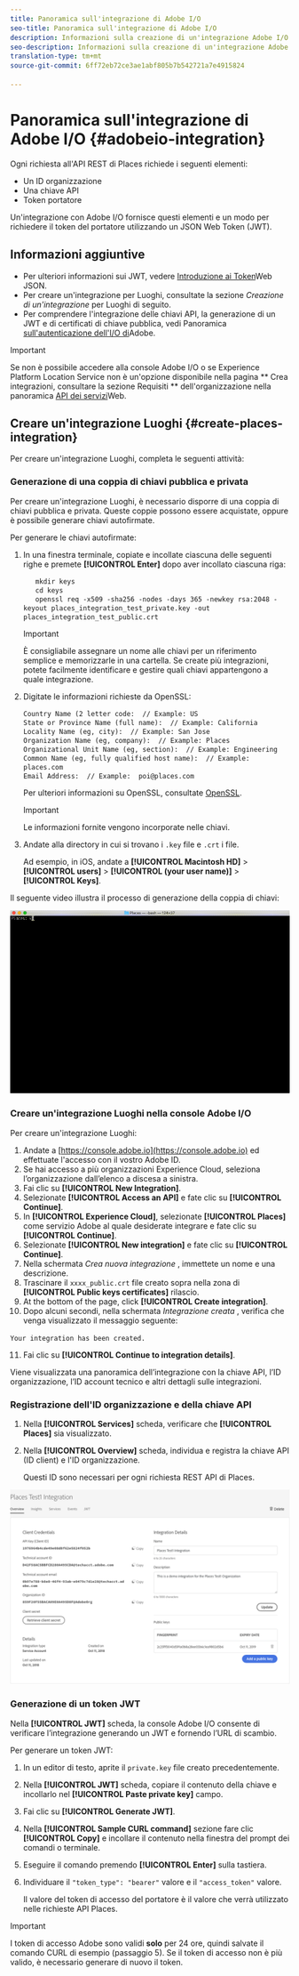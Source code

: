 ```yaml
---
title: Panoramica sull'integrazione di Adobe I/O
seo-title: Panoramica sull'integrazione di Adobe I/O
description: Informazioni sulla creazione di un'integrazione Adobe I/O.
seo-description: Informazioni sulla creazione di un'integrazione Adobe I/O.
translation-type: tm+mt
source-git-commit: 6ff72eb72ce3ae1abf805b7b542721a7e4915824

---
```



# Panoramica sull'integrazione di Adobe I/O {#adobeio-integration}

Ogni richiesta all'API REST di Places richiede i seguenti elementi:

* Un ID organizzazione
* Una chiave API
* Token portatore

Un'integrazione con Adobe I/O fornisce questi elementi e un modo per richiedere il token del portatore utilizzando un JSON Web Token (JWT).

## Informazioni aggiuntive

* Per ulteriori informazioni sui JWT, vedere [Introduzione ai Token](https://jwt.io/introduction/)Web JSON.
* Per creare un'integrazione per Luoghi, consultate la sezione *Creazione di un'integrazione* per Luoghi di seguito.
* Per comprendere l'integrazione delle chiavi API, la generazione di un JWT e di certificati di chiave pubblica, vedi Panoramica [sull'autenticazione dell'I/O di](https://www.adobe.io/apis/cloudplatform/console/authentication/gettingstarted.html)Adobe.

>[!IMPORTANT]
>
>Se non è possibile accedere alla console Adobe I/O o se Experience Platform Location Service non è un'opzione disponibile nella pagina ** Crea integrazioni, consultare la sezione Requisiti ** dell'organizzazione nella panoramica [API dei servizi](/help/web-service-api/places-web-services.md)Web.

## Creare un'integrazione Luoghi {#create-places-integration}

Per creare un'integrazione Luoghi, completa le seguenti attività:

### Generazione di una coppia di chiavi pubblica e privata

Per creare un'integrazione Luoghi, è necessario disporre di una coppia di chiavi pubblica e privata. Queste coppie possono essere acquistate, oppure è possibile generare chiavi autofirmate.

Per generare le chiavi autofirmate:

1. In una finestra terminale, copiate e incollate ciascuna delle seguenti righe e premete **[!UICONTROL Enter]** dopo aver incollato ciascuna riga:

   ```text
      mkdir keys
      cd keys
      openssl req -x509 -sha256 -nodes -days 365 -newkey rsa:2048 -keyout places_integration_test_private.key -out    places_integration_test_public.crt
   ```

   >[!IMPORTANT]
   >
   >È consigliabile assegnare un nome alle chiavi per un riferimento semplice e memorizzarle in una cartella. Se create più integrazioni, potete facilmente identificare e gestire quali chiavi appartengono a quale integrazione.

2. Digitate le informazioni richieste da OpenSSL:

   ```text
   Country Name (2 letter code:  // Example: US
   State or Province Name (full name):  // Example: California
   Locality Name (eg, city):  // Example: San Jose
   Organization Name (eg, company):  // Example: Places
   Organizational Unit Name (eg, section):  // Example: Engineering
   Common Name (eg, fully qualified host name):  // Example: places.com
   Email Address:  // Example:  poi@places.com
   ```

   Per ulteriori informazioni su OpenSSL, consultate [OpenSSL](https://www.openssl.org/).

   >[!IMPORTANT]
   >
   >Le informazioni fornite vengono incorporate nelle chiavi.

3. Andate alla directory in cui si trovano i `.key` file e `.crt` i file.

   Ad esempio, in iOS, andate a **[!UICONTROL Macintosh HD]** &gt; **[!UICONTROL users]** &gt; **[!UICONTROL (your user name)]** &gt; **[!UICONTROL Keys]**.

Il seguente video illustra il processo di generazione della coppia di chiavi:

![](/help/assets/places_integration_video.gif)

### Creare un'integrazione Luoghi nella console Adobe I/O

Per creare un'integrazione Luoghi:

1. Andate a [https://console.adobe.io](https://console.adobe.io) ed effettuate l'accesso con il vostro Adobe ID.
2. Se hai accesso a più organizzazioni Experience Cloud, seleziona l’organizzazione dall’elenco a discesa a sinistra.
3. Fai clic su **[!UICONTROL New Integration]**.
4. Selezionate **[!UICONTROL Access an API]** e fate clic su **[!UICONTROL Continue]**.
5. In **[!UICONTROL Experience Cloud]**, selezionate **[!UICONTROL Places]** come servizio Adobe al quale desiderate integrare e fate clic su **[!UICONTROL Continue]**.
6. Selezionate **[!UICONTROL New integration]** e fate clic su **[!UICONTROL Continue]**.
7. Nella schermata *Crea nuova integrazione* , immettete un nome e una descrizione.
8. Trascinare il `xxxx_public.crt` file creato sopra nella zona di **[!UICONTROL Public keys certificates]** rilascio.
9. At the bottom of the page, click **[!UICONTROL Create integration]**.
10. Dopo alcuni secondi, nella schermata *Integrazione creata* , verifica che venga visualizzato il messaggio seguente:

   `Your integration has been created.`

11. Fai clic su **[!UICONTROL Continue to integration details]**.

   Viene visualizzata una panoramica dell’integrazione con la chiave API, l’ID organizzazione, l’ID account tecnico e altri dettagli sulle integrazioni.

### Registrazione dell'ID organizzazione e della chiave API

1. Nella **[!UICONTROL Services]** scheda, verificare che **[!UICONTROL Places]** sia visualizzato.
2. Nella **[!UICONTROL Overview]** scheda, individua e registra la chiave API (ID client) e l'ID organizzazione.

   Questi ID sono necessari per ogni richiesta REST API di Places.

![](/help/assets/places_orgid_api-key.png)

### Generazione di un token JWT

Nella **[!UICONTROL JWT]** scheda, la console Adobe I/O consente di verificare l’integrazione generando un JWT e fornendo l’URL di scambio.

Per generare un token JWT:

1. In un editor di testo, aprite il `private.key` file creato precedentemente.
2. Nella **[!UICONTROL JWT]** scheda, copiare il contenuto della chiave e incollarlo nel **[!UICONTROL Paste private key]** campo.
3. Fai clic su **[!UICONTROL Generate JWT]**.
4. Nella **[!UICONTROL Sample CURL command]** sezione fare clic **[!UICONTROL Copy]** e incollare il contenuto nella finestra del prompt dei comandi o terminale.
5. Eseguire il comando premendo **[!UICONTROL Enter]** sulla tastiera.
6. Individuare il `"token_type": "bearer"` valore e il `"access_token"` valore.

   Il valore del token di accesso del portatore è il valore che verrà utilizzato nelle richieste API Places.

>[!IMPORTANT]
>
>I token di accesso Adobe sono validi **solo** per 24 ore, quindi salvate il comando CURL di esempio (passaggio 5). Se il token di accesso non è più valido, è necessario generare di nuovo il token.

